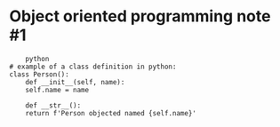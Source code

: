 # Object oriented programming note #1

```
    python
# example of a class definition in python:
class Person():
    def __init__(self, name):
    self.name = name
    
    def __str__():
    return f'Person objected named {self.name}'

